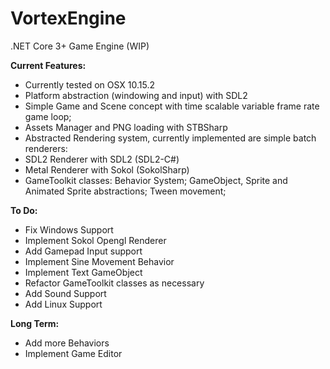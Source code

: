 # VortexEngine
.NET Core 3+ Game Engine (WIP)

**Current Features:**

+ Currently tested on OSX 10.15.2
+ Platform abstraction (windowing and input) with SDL2
+ Simple Game and Scene concept with time scalable variable frame rate game loop;
+ Assets Manager and PNG loading with STBSharp
+ Abstracted Rendering system, currently implemented are simple batch renderers:
+ SDL2 Renderer with SDL2 (SDL2-C#)
+ Metal Renderer with Sokol (SokolSharp)
+ GameToolkit classes: Behavior System; GameObject, Sprite and Animated Sprite abstractions; Tween movement;

**To Do:**

+ Fix Windows Support
+ Implement Sokol Opengl Renderer
+ Add Gamepad Input support
+ Implement Sine Movement Behavior
+ Implement Text GameObject
+ Refactor GameToolkit classes as necessary
+ Add Sound Support
+ Add Linux Support

**Long Term:**

+ Add more Behaviors
+ Implement Game Editor








